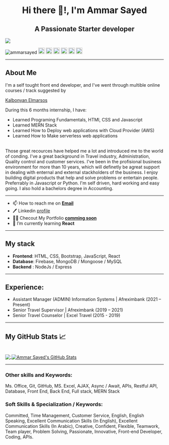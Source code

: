 <!--
**AmmarSayed/AmmarSayed** is a ✨ _special_ ✨ repository because its `README.md` (this file) appears on your GitHub profile.

Here are some ideas to get you started:

- 🔭 I’m currently working on ...
- 🌱 I’m currently learning ...
- 👯 I’m looking to collaborate on ...
- 🤔 I’m looking for help with ...
- 💬 Ask me about ...
- 📫 How to reach me: ...
- 😄 Pronouns: ...
- ⚡ Fun fact: ...
-->

<h1 align="center">Hi there 👋!, I'm Ammar Sayed</h1>
<h2 align="center">A Passionate Starter developer</h2>

<img src="https://images.unsplash.com/photo-1462331940025-496dfbfc7564?ixlib=rb-1.2.1&ixid=MnwxMjA3fDB8MHxwaG90by1wYWdlfHx8fGVufDB8fHx8&auto=format&fit=crop&w=1400&h=500&&q=80">

<p align="left">
  <img src="https://komarev.com/ghpvc/?username=ammarsayed" alt="ammarsayed" />
  <img src="https://img.icons8.com/color/48/000000/javascript.png" alt="git" width="20" height="20"/>
  <img src="https://img.icons8.com/color/48/000000/linux.png" alt="linux" width="20" height="20"/> 
  <img src="https://img.icons8.com/color/48/000000/bootstrap.png" alt="bootstrap" width="20" height="20"/>
  <img src="https://img.icons8.com/color/48/000000/git.png" alt="git" width="20" height="20"/> 
  <img src="https://img.icons8.com/color/48/000000/nodejs.png" alt="nodejs" width="20" height="20"/> 
  <img src="https://img.icons8.com/color/48/000000/python.png" alt="python" width="20" height="20"/>
</p>

<hr>

<h2>About Me </h2>

<p>I'm a self tought front end developer, and I've went through multible online courses / track suggested by </p>

[Kalbonyan Elmarsos](https://github.com/AmmarSayed/Kalbonyan-Elmarsos)

<p>During this 6 months internship, I have:</p>

- Learned Programing Fundamentals, HTMl, CSS and Javascript
- Learned MERN Stack
- Learned How to Deploy web applications with Cloud Provider (AWS)
- Learned How to Make serverless web applications

<br>
Those great recources have helped me a lot and introduced me to the world of conding.
I've a great background in Travel industry, Administration, Quality control and customer services.
I've been in the profisional business environment for more than 10 years,
which will definetly be agreat support in dealing with enternal and external stackholders of the business.
I enjoy building digital products that help and solve problems or entertain people. Preferrably in Javascript or Python.
I'm self driven, hard working and easy going. I also hold a bachelors degree in Accounting.

<hr>

- 📫 How to reach me on **[Email](ammarsayed1988@gmail.com)**
- 🖊️ Linkedin [profile](https://www.linkedin.com/in/ammarsayed/)
- 👨‍💻 Checout My Portfolio **[comming soon](#)**
- 🌱 I’m currently learning **React**

<hr>

<h2>My stack </h2>

- **Frontend**: HTML, CSS, Bootstrap, JavaScript, React
- **Database**: Firebase, MongoDB / Mongoose / MySQL
- **Backend** : NodeJs / Express

<hr>

## Experience:

- Assistant Manager (ADMIN) Information Systems | Afreximbank (2021 – Present)
- Senior Travel Supervisor | Afreximbank (2019 – 2021)
- Senior Travel Counselor | Excel Travel (2015 - 2019)

<hr>

## My GitHub Stats &#x1f4c8;

<br>
<a href="https://github.com/ammarsayed/ammarsayed">
  <img align="center" src="https://github-readme-stats.vercel.app/api/top-langs/?username=ammarsayed&hide=c,makefile,html&title_color=ffffff&text_color=c9caca&icon_color=2bbc8b&bg_color=1d1f21" />
</a>
<a href="https://github.com/ammarsayed/ammarsayed">
  <img align="center" src="https://github-readme-stats.vercel.app/api?username=ammarsayed&show_icons=true&line_height=27&count_private=true&title_color=ffffff&text_color=c9caca&icon_color=2bbc8a&bg_color=1d1f21" alt="Ammar Sayed's GitHub Stats" />
</a>

<hr>

### Other skills and Keywords:

Ms. Office, Git, GitHub, MS. Excel, AJAX, Async / Await, APIs, Restful API, Database, Front End, Back End, Full stack, MERN Stack

### Soft Skills & Specialization / Keywords:

Committed, Time Management, Customer Service, English, English Speaking, Excellent Communication Skills (In English), Excellent Communication Skills (In Arabic), Creative, Confident, Flexible, Teamwork, Team player, Problem Solving, Passionate, Innovative, Front-end Developer, Coding, APIs.
